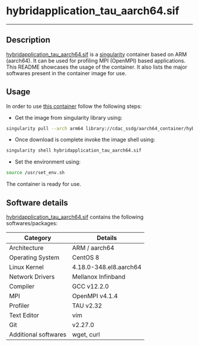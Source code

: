 #  hybridapplication_tau_aarch64.sif
---

## Description

[hybridapplication_tau_aarch64.sif](https://cloud.sylabs.io/library/cdac_ssdg/aarch64_container/hybridapplication_tau_aarch64) is a [singularity](https://en.wikipedia.org/wiki/Singularity_(software)) container based on ARM (aarch64). It can be used for profiling MPI (OpenMPI) based applications. This README showcases the usage of the container. It also lists the major softwares present in the container image for use.

## Usage

In order to use [this container](https://cloud.sylabs.io/library/cdac_ssdg/aarch64_container/hybridapplication_tau_aarch64) follow the following steps:

+ Get the image from singularity library using:
```bash
singularity pull --arch arm64 library://cdac_ssdg/aarch64_container/hybridapplication_tau_aarch64:v1
```

+ Once download is complete invoke the image shell using:
```bash
singularity shell hybridapplication_tau_aarch64.sif
 ```

+ Set the environment using:
```bash
source /usr/set_env.sh
```

The container is ready for use.


## Software details

[hybridapplication_tau_aarch64.sif]([singularity-link](https://cloud.sylabs.io/library/cdac_ssdg/aarch64_container/hybridapplication_tau_aarch64)) contains the following softwares/packages:

| Category | Details |
| --- | --- |
| Architecture | ARM / aarch64 |
| Operating System | CentOS 8 |
| Linux Kernel | 4.18.0-348.el8.aarch64 |
| Network Drivers | Mellanox Infinband |
| Compiler | GCC v12.2.0 |
| MPI | OpenMPI v4.1.4 |
| Profiler | TAU v2.32 |
| Text Editor | vim |
| Git | v2.27.0 |
| Additional softwares| wget, curl |



